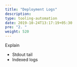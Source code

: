 ```yaml
---
title: "Deployment Logs"
description:
type: tooling-automation
date: 2019-10-24T13:17:19+05:30
pre: "2. "
weight: 520
---
```

Explain

* Stdout tail
* Indexed logs